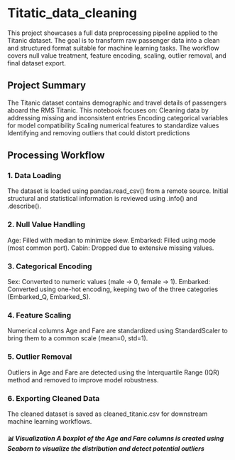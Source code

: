 # Titatic_data_cleaning
<p>This project showcases a full data preprocessing pipeline applied to the Titanic dataset. The goal is to transform raw passenger data into a clean and structured format suitable for machine learning tasks. The workflow covers null value treatment, feature encoding, scaling, outlier removal, and final dataset export.</p>
<h2> Project Summary</h2>
<p>
The Titanic dataset contains demographic and travel details of passengers aboard the RMS Titanic. This notebook focuses on:
Cleaning data by addressing missing and inconsistent entries
Encoding categorical variables for model compatibility
Scaling numerical features to standardize values
Identifying and removing outliers that could distort predictions
</p>
<h2>Processing Workflow</h2>
<h3>1. Data Loading</h3>
<p>The dataset is loaded using pandas.read_csv() from a remote source. Initial structural and statistical information is reviewed using .info() and .describe().</p>
<h3>2. Null Value Handling</h3>
<p>Age: Filled with median to minimize skew.
Embarked: Filled using mode (most common port).
Cabin: Dropped due to extensive missing values.</p>
<h3>3. Categorical Encoding
</h3>
<p>Sex: Converted to numeric values (male → 0, female → 1).
Embarked: Converted using one-hot encoding, keeping two of the three categories (Embarked_Q, Embarked_S).</p>
<h3>4. Feature Scaling</h3>
<p>Numerical columns Age and Fare are standardized using StandardScaler to bring them to a common scale (mean=0, std=1).</p>
<h3>5. Outlier Removal</h3>
<p>Outliers in Age and Fare are detected using the Interquartile Range (IQR) method and removed to improve model robustness.</p>
<h3>6. Exporting Cleaned Data</h3>
<p>The cleaned dataset is saved as cleaned_titanic.csv for downstream machine learning workflows.</p>
<h5>📊 Visualization
A boxplot of the Age and Fare columns is created using Seaborn to visualize the distribution and detect potential outliers</h5>
